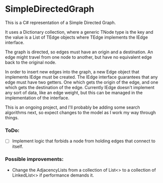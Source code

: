 # SimpleDirectedGraph
This is a C# representation of a Simple Directed Graph.

It uses a Dictionary collection, where a generic TNode type is the key and the value is a List of TEdge objects where TEdge implements the IEdge interface.

The graph is directed, so edges must have an origin and a destination. An edge might travel from one node to another, but have no equivalent edge back to the original node.

In order to insert new edges into the graph, a new Edge object that implements IEdge must be created. The IEdge interface guarantees that any edge must have two getters. One which gets the origin of the edge, and one which gets the destination of the edge. Currently IEdge doesn't implement any sort of data, like an edge weight, but this can be managed in the implementation of the interface.

This is an ongoing project, and I'll probably be adding some search algorithms next, so expect changes to the model as I work my way through things.

### ToDo:
  - [ ] Implement logic that forbids a node from holding edges that connect to itself.

### Possible improvements:
  * Change the AdjacencyLists from a collection of List<> to a collection of LinkedList<> if performance demands it.
